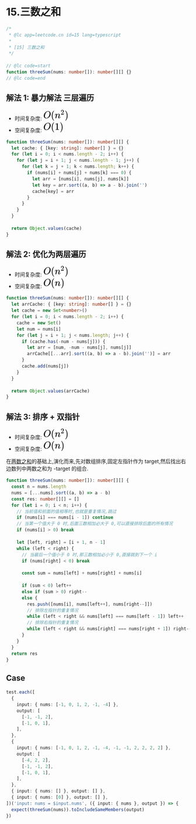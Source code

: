 # 15.三数之和

```ts
/*
 * @lc app=leetcode.cn id=15 lang=typescript
 *
 * [15] 三数之和
 */

// @lc code=start
function threeSum(nums: number[]): number[][] {}
// @lc code=end
```

## 解法 1: 暴力解法 三层遍历

- 时间复杂度: <!-- $O(n^2)$ --> <img style="transform: translateY(0.1em); background: white;" src="./svg/o-n-power-2.svg" alt="O(n^2)">
- 空间复杂度: <!-- $O(1)$ --> <img style="transform: translateY(0.1em); background: white;" src="./svg/o-1.svg" alt="O(1)">

```ts
function threeSum(nums: number[]): number[][] {
  let cache: { [key: string]: number[] } = {}
  for (let i = 0; i < nums.length - 2; i++) {
    for (let j = i + 1; j < nums.length - 1; j++) {
      for (let k = j + 1; k < nums.length; k++) {
        if (nums[i] + nums[j] + nums[k] === 0) {
          let arr = [nums[i], nums[j], nums[k]]
          let key = arr.sort((a, b) => a - b).join('')
          cache[key] = arr
        }
      }
    }
  }

  return Object.values(cache)
}
```

## 解法 2: 优化为两层遍历

- 时间复杂度: <!-- $O(n^2)$ --> <img style="transform: translateY(0.1em); background: white;" src="./svg/o-n-power-2.svg" alt="O(n^2)">
- 空间复杂度: <!-- $O(n)$ --> <img style="transform: translateY(0.1em); background: white;" src="./svg/o-n.svg" alt="O(n)">

```ts
function threeSum(nums: number[]): number[][] {
  let arrCache: { [key: string]: number[] } = {}
  let cache = new Set<number>()
  for (let i = 0; i < nums.length - 2; i++) {
    cache = new Set()
    let num = nums[i]
    for (let j = i + 1; j < nums.length; j++) {
      if (cache.has(-num - nums[j])) {
        let arr = [num, -num - nums[j], nums[j]]
        arrCache[[...arr].sort((a, b) => a - b).join('')] = arr
      }
      cache.add(nums[j])
    }
  }

  return Object.values(arrCache)
}
```

## 解法 3: 排序 + 双指针

- 时间复杂度: <!-- $O(n^2)$ --> <img style="transform: translateY(0.1em); background: white;" src="./svg/o-n-power-2.svg" alt="O(n^2)">
- 空间复杂度: <!-- $O(n)$ --> <img style="transform: translateY(0.1em); background: white;" src="./svg/o-n.svg" alt="O(n)">

在[两数之和](./1.两数之和.md)的基础上,演化而来,先对数组排序,固定左指针作为 target,然后找出右边数列中两数之和为 -target 的组合.

```ts
function threeSum(nums: number[]): number[][] {
  const n = nums.length
  nums = [...nums].sort((a, b) => a - b)
  const res: number[][] = []
  for (let i = 0; i < n; i++) {
    // 当前值和前面的值相等时,也就是重复情况,跳过
    if (nums[i] === nums[i - 1]) continue
    // 当第一个值大于 0 时,后面三数相加必大于 0,可以直接排除后面的所有情况
    if (nums[i] > 0) break

    let [left, right] = [i + 1, n - 1]
    while (left < right) {
      // 当最后一个值小于 0 时,那三数相加必小于 0,直接跳到下一个 i
      if (nums[right] < 0) break

      const sum = nums[left] + nums[right] + nums[i]

      if (sum < 0) left++
      else if (sum > 0) right--
      else {
        res.push([nums[i], nums[left++], nums[right--]])
        // 排除左指针的重复情况
        while (left < right && nums[left] === nums[left - 1]) left++
        // 排除右指针的重复情况
        while (left < right && nums[right] === nums[right + 1]) right--
      }
    }
  }
  return res
}
```

## Case

```ts
test.each([
  {
    input: { nums: [-1, 0, 1, 2, -1, -4] },
    output: [
      [-1, -1, 2],
      [-1, 0, 1],
    ],
  },
  {
    input: { nums: [-1, 0, 1, 2, -1, -4, -1, -1, 2, 2, 2, 2] },
    output: [
      [-4, 2, 2],
      [-1, -1, 2],
      [-1, 0, 1],
    ],
  },
  { input: { nums: [] }, output: [] },
  { input: { nums: [0] }, output: [] },
])('input: nums = $input.nums', ({ input: { nums }, output }) => {
  expect(threeSum(nums)).toIncludeSameMembers(output)
})
```
